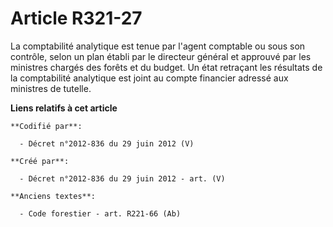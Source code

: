 # Article R321-27

La comptabilité analytique est tenue par l'agent comptable ou sous son contrôle, selon un plan établi par le directeur
général et approuvé par les ministres chargés des forêts et du budget. Un état retraçant les résultats de la comptabilité
analytique est joint au compte financier adressé aux ministres de tutelle.

**Liens relatifs à cet article**

	**Codifié par**:

	  - Décret n°2012-836 du 29 juin 2012 (V)

	**Créé par**:

	  - Décret n°2012-836 du 29 juin 2012 - art. (V)

	**Anciens textes**:

	  - Code forestier - art. R221-66 (Ab)
